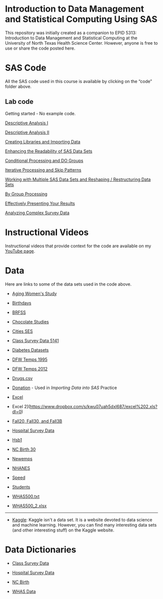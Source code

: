 # Introduction to Data Management and Statistical Computing Using SAS

This repository was initially created as a companion to EPID 5313: Introduction to Data Management and Statistical Computing at the University of North Texas Health Science Center. However, anyone is free to use or share the code posted here.

# SAS Code

All the SAS code used in this course is available by clicking on the “code” folder above.

## Lab code

Getting started - No example code.

[Descriptive Analysis I](/Code/Lab/Descriptive%20Analysis%20I%20Key.sas)

[Descriptive Analysis II](/Code/Lab/Descriptive%20Analysis%20II%20Key.sas)

[Creating Libraries and Importing Data](/Code/Lab/Creating%20Libraries%20and%20Importing%20Data%20Key.sas)

[Enhancing the Readability of SAS Data Sets](/Code/Lab/Enhancing%20the%20Readability%20Key.sas)

[Conditional Processing and DO Groups](/Code/Lab/Conditional%20Processing%20Key.sas)

[Iterative Processing and Skip Patterns](/Code/Lab/Iterative%20Processing%20and%20Arrays%20Key.sas)

[Working with Multiple SAS Data Sets and Reshaping / Restructuring Data Sets](/Code/Lab/Working%20with%20Multiple%20SAS%20Data%20Sets%20Key.sas)

[By Group Processing](/Code/Lab/)

[Effectively Presenting Your Results](/Code/Lab/Effectively%20Presenting%20Results%20Key.sas)

[Analyzing Complex Survey Data](/Code/Lab/Analyzing%20Complex%20Survey%20Data%20Key.sas)

# Instructional Videos

Instructional videos that provide context for the code are available on my [YouTube page]( https://www.youtube.com/channel/UCI-uSPJScwsQH6ZF_LBDMbQ). 

# Data

Here are links to some of the data sets used in the code above.

* [Aging Women's Study](https://www.dropbox.com/s/ojvpqgwpuxe9802/aging_womens_study.sas7bdat?dl=0)

* [Birthdays](https://www.dropbox.com/s/1xnuchmi9wxroyo/birthdays.sas7bdat?dl=0)

* [BRFSS](https://www.cdc.gov/brfss/annual_data/annual_data.htm)

* [Chocolate Studies](https://www.dropbox.com/s/1hjfu98ci37kolk/Chocolate%20Studies.zip?dl=0)

* [Cities SES](https://www.dropbox.com/s/6nt00hmdzfdigp3/City%20SES.xlsx?dl=0)

* [Class Survey Data 5141](https://www.dropbox.com/s/70q553h37cacjka/Class%20Survey%205141.csv?dl=0)

* [Diabetes Datasets](https://www.dropbox.com/s/xmcwcsxthfixlmb/Diabetes%20Datasets.zip?dl=0)

* [DFW Temps 1995](https://www.dropbox.com/s/djg6i1akl5awdli/dfwtemps1995.sas7bdat?dl=0)

* [DFW Temps 2012](https://www.dropbox.com/s/ok5athwxaecq3r8/dfwtemps2012.sas7bdat?dl=0)

* [Drugs.csv](https://www.dropbox.com/s/6tw2qvq4ybgtwc2/drugs.csv?dl=0)

* [Donation](https://www.dropbox.com/s/gidjffici7dnezb/donation.dat?dl=0) - Used in _Importing Data into SAS_ Practice

* [Excel](https://www.dropbox.com/s/k7t5lwt3xzr0j2t/excel.xls?dl=0)

* Excel 2](https://www.dropbox.com/s/kwu07uah5dxl687/excel%202.xls?dl=0)

* [Fall20, Fall30, and Fall3B](https://www.dropbox.com/sh/6pw6wbaa8xmaa6l/AAADF6jlDad6OPO2AUux7KhMa?dl=0)

* [Hospital Survey Data](https://www.dropbox.com/s/jfxisy5nrpi1qu9/Hospital%20Survey.xlsx?dl=0)

* [Hsb1](https://www.dropbox.com/s/g49f2v9bus4edgv/hsb1.sas7bdat?dl=0)

* [NC Birth 30](https://www.dropbox.com/s/zanagy1iqtk3lvf/ncbirth30.sas7bdat?dl=0)

* [Newemps](https://www.dropbox.com/s/ot9i7bpwbz19ozd/newemps.csv?dl=0)

* [NHANES](https://wwwn.cdc.gov/nchs/nhanes/)

* [Speed](https://www.dropbox.com/s/lvic1thw8tci008/Speed.xls?dl=0)

* [Students](https://www.dropbox.com/s/fb3m1xdoxyb0evf/students.sas7bdat?dl=0)

* [WHAS500.txt](https://www.dropbox.com/s/c14gqhjbny0mlra/whas500.txt?dl=0)

* [WHAS500_2.xlsx](https://www.dropbox.com/s/8fv6ez45xvibrop/whas500_2.xlsx?dl=0)

---

* [Kaggle](https://www.kaggle.com/): Kaggle isn't a data set. It is a website devoted to data science and machine learning. However, you can find many interesting data sets (and other interesting stuff) on the Kaggle website.

# Data Dictionaries

* [Class Survey Data](https://www.dropbox.com/s/1ajuz8utxappvop/Class%20Survey%20Data%20Codebook.pdf?dl=0)

* [Hospital Survey Data](https://www.dropbox.com/s/d2cq63eliif2bc7/Codebook%20for%20Hospital%20Survey%20Data.pdf?dl=0)

* [NC Birth](https://www.dropbox.com/s/0x3zylubecnszwg/NCBIRTH%20Codebook.pdf?dl=0)

* [WHAS Data](https://www.dropbox.com/s/hx37w38ruytjwi9/WHAS%20500%20Description.pdf?dl=0)
